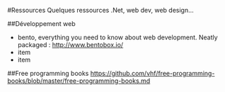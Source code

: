#Ressources
Quelques ressources .Net, web dev, web design...

##Développement web
- bento, everything you need to know about web development. Neatly packaged : http://www.bentobox.io/
- item
- item

##Free programming books
https://github.com/vhf/free-programming-books/blob/master/free-programming-books.md


